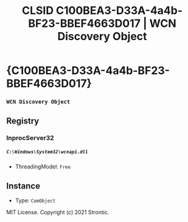 ﻿---
title: "CLSID C100BEA3-D33A-4a4b-BF23-BBEF4663D017 | WCN Discovery Object"
excerpt: What is COM-Object CLSID C100BEA3-D33A-4a4b-BF23-BBEF4663D017?
---

# {C100BEA3-D33A-4a4b-BF23-BBEF4663D017}

### `WCN Discovery Object`

## Registry


### InprocServer32

##### `C:\Windows\System32\wcnapi.dll`
* ThreadingModel: `Free`

## Instance

* Type: `ComObject`

MIT License. Copyright (c) 2021 Strontic.


